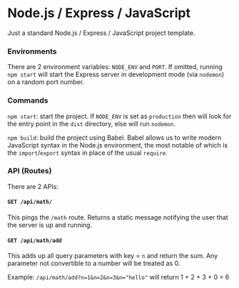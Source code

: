 # Node.js / Express / JavaScript

Just a standard Node.js / Express / JavaScript project template.

### Environments

There are 2 environment variables: `NODE_ENV` and `PORT`. If omitted, running `npm start` will start the Express server in development mode (via `nodemon`) on a random port number.

### Commands

`npm start`: start the project. If `NODE_ENV` is set as `production` then will look for the entry point in the `dist` directory, else will run `nodemon`.

`npm build`: build the project using Babel. Babel allows us to write modern JavaScript syntax in the Node.js environment, the most notable of which is the `import`/`export` syntax in place of the usual `require`.

### API (Routes)

There are 2 APIs:

#### `GET /api/math/`

This pings the `/math` route. Returns a static message notifying the user that the server is up and running.

#### `GET /api/math/add`

This adds up all query parameters with key = `n` and return the sum. Any parameter not convertible to a number will be treated as 0.

Example: `/api/math/add?n=1&n=2&n=3&n="hello"` will return 1 + 2 + 3 + 0 = 6
